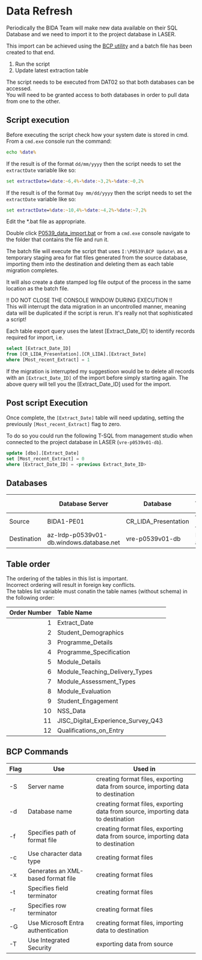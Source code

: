 # Data Refresh

Periodically the BIDA Team will make new data available on their SQL Database and we need to import it to the project database in LASER.  

This import can be achieved using the [BCP utility](https://learn.microsoft.com/en-us/sql/tools/bcp-utility?view=sql-server-ver17&tabs=windows) and a batch file has been created to that end.  

1. Run the script
2. Update latest extraction table

The script needs to be executed from DAT02 so that both databases can be accessed.  
You will need to be granted access to both databases in order to pull data from one to the other.  

## Script execution  

Before executing the script check how your system date is stored in cmd.  
From a `cmd.exe` console run the command:  
```bat
echo %date%
```

If the result is of the format `dd/mm/yyyy` then the script needs to set the `extractDate` variable like so:
```bat
set extractDate=%date:~6,4%-%date:~3,2%-%date:~0,2%
```
If the result is of the format `Day mm/dd/yyyy` then the script needs to set the `extractDate` variable like so:
```bat
set extractDate=%date:~10,4%-%date:~4,2%-%date:~7,2%
```
Edit the *.bat file as appropriate.  

Double click [P0539_data_import.bat](P0539_data_import.bat) or from a `cmd.exe` console navigate to the folder that contains the file and run it.  

The batch file will execute the script that uses `I:\P0539\BCP Update\` as a temporary staging area for flat files generated from the source database, importing them into the destination and deleting them as each table migration completes.  

It will also create a date stamped log file output of the process in the same location as the batch file.  

!! DO NOT CLOSE THE CONSOLE WINDOW DURING EXECUTION !!  
This will interrupt the data migration in an uncontrolled manner, meaning data will be duplicated if the script is rerun. It's really not that sophisticated a script!  

Each table export query uses the latest [Extract_Date_ID] to identify records required for import, i.e.  
```sql
select [Extract_Date_ID]  
from [CR_LIDA_Presentation].[CR_LIDA].[Extract_Date]  
where [Most_recent_Extract] = 1  
```

If the migration is interrupted my suggestioon would be to delete all records with an `[Extract_Date_ID]` of the import before simply starting again. The above query will tell you the [Extract_Date_ID] used for the import.  

## Post script Execution  

Once complete, the `[Extract_Date]` table will need updating, setting the previously `[Most_recent_Extract]` flag to zero.  

To do so you could run the following T-SQL from management studio when connected to the project database in LASER (`vre-p0539v01-db`). 

```sql 
update [dbo].[Extract_Date]
set [Most_recent_Extract] = 0
where [Extract_Date_ID] = <previous Extract_Date_ID>
```

## Databases
||Database Server|Database|Authentication type|Table Schema|
|---|---|---|---|---|
|Source|BIDA1-PE01|CR_LIDA_Presentation|Windows Authentication|CR_LIDA|
|Destination|az-lrdp-p0539v01-db.windows.database.net|vre-p0539v01-db|Microsoft Entra authentication|dbo|

## Table order

The ordering of the tables in this list is important.  
Incorrect ordering will result in foreign key conflicts.  
The tables list variable must conatin the table names (without schema) in the following order:  

|Order Number|Table Name|
|--:|:--|
|1|Extract_Date|
|2|Student_Demographics|
|3|Programme_Details|
|4|Programme_Specification|
|5|Module_Details|
|6|Module_Teaching_Delivery_Types|
|7|Module_Assessment_Types|
|8|Module_Evaluation|
|9|Student_Engagement|
|10|NSS_Data|
|11|JISC_Digital_Experience_Survey_Q43|
|12|Qualifications_on_Entry|

## BCP Commands

|Flag|Use|Used in|
|---|---|---|
|-S|Server name|creating format files, exporting data from source, importing data to destination|
|-d|Database name|creating format files, exporting data from source, importing data to destination|
|-f|Specifies path of format file|creating format files, exporting data from source, importing data to destination|
|-c|Use character data type|creating format files|
|-x|Generates an XML-based format file|creating format files|
|-t|Specifies field terminator|creating format files|
|-r|Specifies row terminator|creating format files|
|-G|Use Microsoft Entra authentication|creating format files, importing data to destination|
|-T|Use Integrated Security|exporting data from source|
